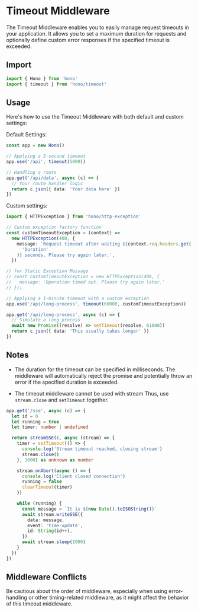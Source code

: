 # Timeout Middleware

The Timeout Middleware enables you to easily manage request timeouts in your application. It allows you to set a maximum duration for requests and optionally define custom error responses if the specified timeout is exceeded.

## Import

```ts
import { Hono } from 'hono'
import { timeout } from 'hono/timeout'
```

## Usage

Here's how to use the Timeout Middleware with both default and custom settings:

Default Settings:

```ts
const app = new Hono()

// Applying a 5-second timeout
app.use('/api', timeout(5000))

// Handling a route
app.get('/api/data', async (c) => {
  // Your route handler logic
  return c.json({ data: 'Your data here' })
})
```

Custom settings:

```ts
import { HTTPException } from 'hono/http-exception'

// Custom exception factory function
const customTimeoutException = (context) =>
  new HTTPException(408, {
    message: `Request timeout after waiting ${context.req.headers.get(
      'Duration'
    )} seconds. Please try again later.`,
  })

// for Static Exception Message
// const customTimeoutException = new HTTPException(408, {
//   message: 'Operation timed out. Please try again later.'
// });

// Applying a 1-minute timeout with a custom exception
app.use('/api/long-process', timeout(60000, customTimeoutException))

app.get('/api/long-process', async (c) => {
  // Simulate a long process
  await new Promise((resolve) => setTimeout(resolve, 61000))
  return c.json({ data: 'This usually takes longer' })
})
```

## Notes

- The duration for the timeout can be specified in milliseconds. The middleware will automatically reject the promise and potentially throw an error if the specified duration is exceeded.

- The timeout middleware cannot be used with stream Thus, use `stream.close` and `setTimeout` together.

```ts
app.get('/sse', async (c) => {
  let id = 0
  let running = true
  let timer: number | undefined

  return streamSSE(c, async (stream) => {
    timer = setTimeout(() => {
      console.log('Stream timeout reached, closing stream')
      stream.close()
    }, 3000) as unknown as number

    stream.onAbort(async () => {
      console.log('Client closed connection')
      running = false
      clearTimeout(timer)
    })

    while (running) {
      const message = `It is ${new Date().toISOString()}`
      await stream.writeSSE({
        data: message,
        event: 'time-update',
        id: String(id++),
      })
      await stream.sleep(1000)
    }
  })
})
```

## Middleware Conflicts

Be cautious about the order of middleware, especially when using error-handling or other timing-related middleware, as it might affect the behavior of this timeout middleware.

